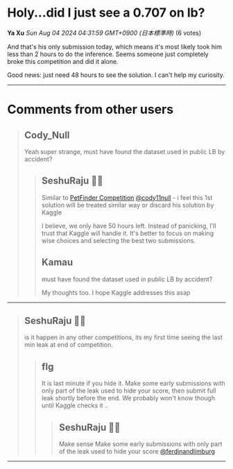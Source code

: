# Holy...did I just see a 0.707 on lb?

**Ya Xu** *Sun Aug 04 2024 04:31:59 GMT+0900 (日本標準時)* (6 votes)

And that's his only submission today, which means it's most likely took him less than 2 hours to do the inference. Seems someone just completely broke this competition and did it alone.

Good news: just need 48 hours to see the solution. I can't help my curiosity.



---

 # Comments from other users

> ## Cody_Null
> 
> Yeah super strange, must have found the dataset used in public LB by accident? 
> 
> 
> 
> > ## SeshuRaju 🧘‍♂️
> > 
> > 
> > Similar to [PetFinder Competition](https://www.kaggle.com/c/petfinder-adoption-prediction/discussion/125436) [@cody11null](https://www.kaggle.com/cody11null) - i feel this 1st solution will be treated similar way or discard his solution by Kaggle 
> > 
> > I believe, we only have 50 hours left. Instead of panicking, I'll trust that Kaggle will handle it. It's better to focus on making wise choices and selecting the best two submissions.
> > 
> > 
> > 
> > ## Kamau
> > 
> > 
> > must have found the dataset used in public LB by accident?
> > 
> > My thoughts too. I hope Kaggle addresses this asap
> > 
> > 
> > 


---

> ## SeshuRaju 🧘‍♂️
> 
> is it happen in any other competitions, its my first time seeing the last min leak at end of competition.
> 
> 
> 
> > ## flg
> > 
> > It is last minute if you hide it. Make some early submissions with only part of the leak used to hide your score, then submit full leak shortly before the end. We probably won't know though until Kaggle checks it ..
> > 
> > 
> > 
> > > ## SeshuRaju 🧘‍♂️
> > > 
> > > Make sense Make some early submissions with only part of the leak used to hide your score [@ferdinandlimburg](https://www.kaggle.com/ferdinandlimburg) 
> > > 
> > > 
> > > 


---


